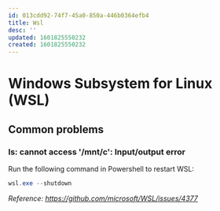 ```yaml
---
id: 013cdd92-74f7-45a0-850a-446b0364efb4
title: Wsl
desc: ''
updated: 1601825550232
created: 1601825550232
---
```


# Windows Subsystem for Linux (WSL)

## Common problems
### ls: cannot access '/mnt/c': Input/output error
Run the following command in Powershell to restart WSL:
```powershell
wsl.exe --shutdown
```
_Reference: https://github.com/microsoft/WSL/issues/4377_
